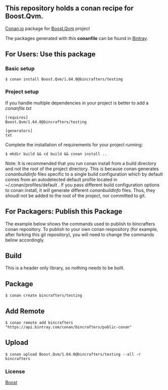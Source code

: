 ## This repository holds a conan recipe for Boost.Qvm.

[Conan.io](https://conan.io) package for [Boost.Qvm](https://github.com/Boostorg/Qvm) project

The packages generated with this **conanfile** can be found in [Bintray](https://bintray.com/bincrafters/public-conan/Boost.Qvm%3Abincrafters).

## For Users: Use this package

### Basic setup

    $ conan install Boost.Qvm/1.64.0@bincrafters/testing

### Project setup

If you handle multiple dependencies in your project is better to add a *conanfile.txt*

    [requires]
    Boost.Qvm/1.64.0@bincrafters/testing

    [generators]
    txt

Complete the installation of requirements for your project running:</small></span>

    $ mkdir build && cd build && conan install ..
	
Note: It is recommended that you run conan install from a build directory and not the root of the project directory.  This is because conan generates *conanbuildinfo* files specific to a single build configuration which by default comes from an autodetected default profile located in ~/.conan/profiles/default .  If you pass different build configuration options to conan install, it will generate different *conanbuildinfo* files.  Thus, they shoudl not be added to the root of the project, nor committed to git. 

## For Packagers: Publish this Package

The example below shows the commands used to publish to bincrafters conan repository. To publish to your own conan respository (for example, after forking this git repository), you will need to change the commands below accordingly. 

## Build  

This is a header only library, so nothing needs to be built.

## Package 

    $ conan create bincrafters/testing
	
## Add Remote

	$ conan remote add bincrafters "https://api.bintray.com/conan/bincrafters/public-conan"

## Upload

    $ conan upload Boost.Qvm/1.64.0@bincrafters/testing --all -r bincrafters

### License
[Boost](LICENSE)
